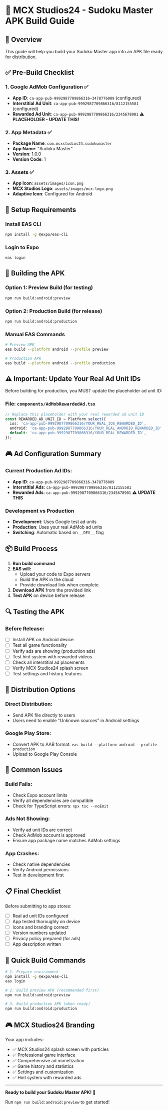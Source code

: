 # 📱 MCX Studios24 - Sudoku Master APK Build Guide

## 🎯 Overview
This guide will help you build your Sudoku Master app into an APK file ready for distribution.

## ✅ Pre-Build Checklist

### 1. **Google AdMob Configuration** ✅
- **App ID**: `ca-app-pub-9992987709866316~3478776009` (configured)
- **Interstitial Ad Unit**: `ca-app-pub-9992987709866316/8112155581` (configured)
- **Rewarded Ad Unit**: `ca-app-pub-9992987709866316/2345678901` ⚠️ **PLACEHOLDER - UPDATE THIS!**

### 2. **App Metadata** ✅
- **Package Name**: `com.mcxstudios24.sudokumaster`
- **App Name**: "Sudoku Master"
- **Version**: 1.0.0
- **Version Code**: 1

### 3. **Assets** ✅
- **App Icon**: `assets/images/icon.png`
- **MCX Studios Logo**: `assets/images/mcx-logo.png`
- **Adaptive Icon**: Configured for Android

## 🔧 Setup Requirements

### Install EAS CLI
```bash
npm install -g @expo/eas-cli
```

### Login to Expo
```bash
eas login
```

## 🚀 Building the APK

### Option 1: Preview Build (for testing)
```bash
npm run build:android:preview
```

### Option 2: Production Build (for release)
```bash
npm run build:android:production
```

### Manual EAS Commands
```bash
# Preview APK
eas build --platform android --profile preview

# Production APK
eas build --platform android --profile production
```

## ⚠️ Important: Update Your Real Ad Unit IDs

Before building for production, you MUST update the placeholder ad unit ID:

### File: `components/AdMobRewardedAd.tsx`
```typescript
// Replace this placeholder with your real rewarded ad unit ID
const REWARDED_AD_UNIT_ID = Platform.select({
  ios: 'ca-app-pub-9992987709866316/YOUR_REAL_IOS_REWARDED_ID',
  android: 'ca-app-pub-9992987709866316/YOUR_REAL_ANDROID_REWARDED_ID',
  default: 'ca-app-pub-9992987709866316/YOUR_REAL_REWARDED_ID',
});
```

## 🎮 Ad Configuration Summary

### Current Production Ad IDs:
- **App ID**: `ca-app-pub-9992987709866316~3478776009`
- **Interstitial Ads**: `ca-app-pub-9992987709866316/8112155581`
- **Rewarded Ads**: `ca-app-pub-9992987709866316/2345678901` ⚠️ **UPDATE THIS**

### Development vs Production
- **Development**: Uses Google test ad units
- **Production**: Uses your real AdMob ad units
- **Switching**: Automatic based on `__DEV__` flag

## 📦 Build Process

1. **Run build command**
2. **EAS will:**
   - Upload your code to Expo servers
   - Build the APK in the cloud
   - Provide download link when complete
3. **Download APK** from the provided link
4. **Test APK** on device before release

## 🔍 Testing the APK

### Before Release:
- [ ] Install APK on Android device
- [ ] Test all game functionality
- [ ] Verify ads are showing (production ads)
- [ ] Test hint system with rewarded videos
- [ ] Check all interstitial ad placements
- [ ] Verify MCX Studios24 splash screen
- [ ] Test settings and history features

## 📱 Distribution Options

### Direct Distribution:
- Send APK file directly to users
- Users need to enable "Unknown sources" in Android settings

### Google Play Store:
- Convert APK to AAB format: `eas build --platform android --profile production`
- Upload to Google Play Console

## 🐛 Common Issues

### Build Fails:
- Check Expo account limits
- Verify all dependencies are compatible
- Check for TypeScript errors: `npx tsc --noEmit`

### Ads Not Showing:
- Verify ad unit IDs are correct
- Check AdMob account is approved
- Ensure app package name matches AdMob settings

### App Crashes:
- Check native dependencies
- Verify Android permissions
- Test in development first

## 📋 Final Checklist

Before submitting to app stores:
- [ ] Real ad unit IDs configured
- [ ] App tested thoroughly on device
- [ ] Icons and branding correct
- [ ] Version numbers updated
- [ ] Privacy policy prepared (for ads)
- [ ] App description written

## 🎯 Quick Build Commands

```bash
# 1. Prepare environment
npm install -g @expo/eas-cli
eas login

# 2. Build preview APK (recommended first)
npm run build:android:preview

# 3. Build production APK (when ready)
npm run build:android:production
```

## 🎮 MCX Studios24 Branding

Your app includes:
- ✅ MCX Studios24 splash screen with particles
- ✅ Professional game interface
- ✅ Comprehensive ad monetization
- ✅ Game history and statistics
- ✅ Settings and customization
- ✅ Hint system with rewarded ads

---

**Ready to build your Sudoku Master APK!** 🚀

Run `npm run build:android:preview` to get started!
